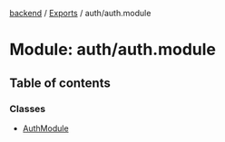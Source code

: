 [backend](../README.md) / [Exports](../modules.md) / auth/auth.module

# Module: auth/auth.module

## Table of contents

### Classes

- [AuthModule](../classes/auth_auth_module.AuthModule.md)
